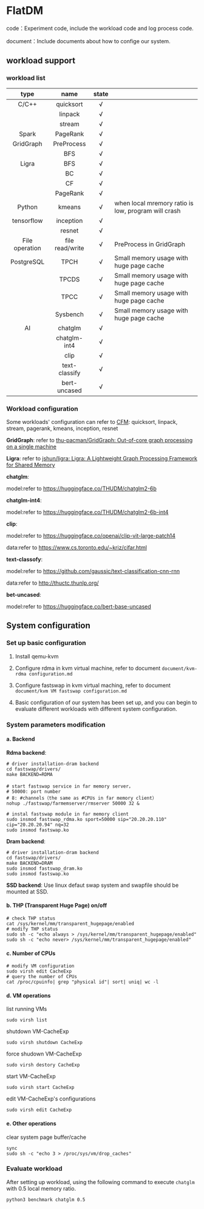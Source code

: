 # FlatDM

code：Experiment code, include the workload code and log process code. 

document：Include documents about how to confige our system.

## workload support

### workload list

| type           | name            | state |                                                     |
|:--------------:|:---------------:|:-----:| --------------------------------------------------- |
| C/C++          | quicksort       | √     |                                                     |
|                | linpack         | √     |                                                     |
|                | stream          | √     |                                                     |
| Spark          | PageRank        | √     |                                                     |
| GridGraph      | PreProcess      | √     |                                                     |
|                | BFS             | √     |                                                     |
| Ligra          | BFS             | √     |                                                     |
|                | BC              | √     |                                                     |
|                | CF              | √     |                                                     |
|                | PageRank        | √     |                                                     |
| Python         | kmeans          | √     | when local mremory ratio is low, program will crash |
| tensorflow     | inception       | √     |                                                     |
|                | resnet          | √     |                                                     |
| File operation | file read/write | √     | PreProcess in GridGraph                             |
| PostgreSQL     | TPCH            | √     | Small memory usage with huge page cache             |
|                | TPCDS           | √     | Small memory usage with huge page cache             |
|                | TPCC            | √     | Small memory usage with huge page cache             |
|                | Sysbench        | √     | Small memory usage with huge page cache             |
| AI             | chatglm         | √     |                                                     |
|                | chatglm-int4    | √     |                                                     |
|                | clip            | √     |                                                     |
|                | text-classify   | √     |                                                     |
|                | bert-uncased    | √     |                                                     |

### Workload configuration

Some workloads' configuration can refer to [CFM](https://github.com/clusterfarmem/cfm): quicksort, linpack, stream, pagerank, kmeans, inception, resnet

**GridGraph**: refer to [thu-pacman/GridGraph: Out-of-core graph processing on a single machine](https://github.com/thu-pacman/GridGraph)

**Ligra**: refer to [jshun/ligra: Ligra: A Lightweight Graph Processing Framework for Shared Memory](https://github.com/jshun/ligra)

**chatglm**:

model:refer to https://huggingface.co/THUDM/chatglm2-6b

**chatglm-int4**:

model:refer to https://huggingface.co/THUDM/chatglm2-6b-int4

**clip**:

model:refer to https://huggingface.co/openai/clip-vit-large-patch14

data:refer to https://www.cs.toronto.edu/~kriz/cifar.html

**text-classofy**:

model:refer to https://github.com/gaussic/text-classification-cnn-rnn

data:refer to http://thuctc.thunlp.org/ 

**bet-uncased**:

model:refer to https://huggingface.co/bert-base-uncased

## System configuration

### Set up basic configuration

1. Install qemu-kvm

2. Configure rdma in kvm virtual machine, refer to document `document/kvm-rdma configuration.md`

3. Configure fastswap in kvm virtual maching, refer to document `document/kvm VM fastswap configuration.md`

4. Basic configuration of our system has been set up, and you can begin to evaluate different workloads with different system configuration.

### System parameters modification

#### a. Backend

**Rdma backend**: 

```shell
# driver installation-dram backend
cd fastswap/drivers/
make BACKEND=RDMA

# start fastswap service in far memory server，
# 50000: port number
# 8: #channels（the same as #CPUs in far memory client）
nohup ./fastswap/farmemserver/rmserver 50000 32 &

# instal fastswap module in far memory client
sudo insmod fastswap_rdma.ko sport=50000 sip="20.20.20.110" cip="20.20.20.94" nq=32
sudo insmod fastswap.ko
```

**Dram backend**: 

```shell
# driver installation-dram backend
cd fastswap/drivers/
make BACKEND=DRAM
sudo insmod fastswap_dram.ko
sudo insmod fastswap.ko
```

**SSD backend**: Use linux defaut swap system and swapfile should be mounted at SSD.

#### b. THP (Transparent Huge Page) on/off

```shell
# check THP status
cat /sys/kernel/mm/transparent_hugepage/enabled
# modify THP status
sudo sh -c "echo always > /sys/kernel/mm/transparent_hugepage/enabled"
sudo sh -c "echo never> /sys/kernel/mm/transparent_hugepage/enabled"
```

#### c. Number of CPUs

```shell
# modify VM configuration
sudo virsh edit CacheExp
# query the number of CPUs
cat /proc/cpuinfo| grep "physical id"| sort| uniq| wc -l
```

#### d. VM operations

list running VMs

```shell
sudo virsh list
```

shutdown VM-CacheExp

```shell
sudo virsh shutdown CacheExp
```

force shudown VM-CacheExp

```shell
sudo virsh destory CacheExp
```

start VM-CacheExp

```shell
sudo virsh start CacheExp
```

edit VM-CacheExp's configurations

```shell
sudo virsh edit CacheExp
```

#### e. Other operations

clear system page buffer/cache

```shell
sync
sudo sh -c "echo 3 > /proc/sys/vm/drop_caches"
```

### Evaluate workload

After setting up workload, using the following command to execute `chatglm `with 0.5 local memory ratio.

```shell
python3 benchmark chatglm 0.5
```
